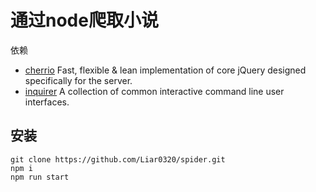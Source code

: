 # 通过node爬取小说
依赖
- [cherrio](https://cheerio.js.org/)  Fast, flexible & lean implementation of core jQuery designed specifically for the server.
- [inquirer](https://github.com/SBoudrias/Inquirer.js)  A collection of common interactive command line user interfaces.
## 安装
    git clone https://github.com/Liar0320/spider.git
    npm i 
    npm run start 

